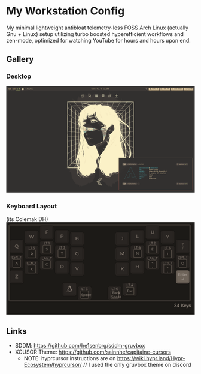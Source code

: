# My Workstation Config

My minimal lightweight antibloat telemetry-less FOSS Arch Linux (actually Gnu + Linux) setup utilizing turbo boosted hyperefficient workflows and zen-mode, optimized for watching YouTube for hours and hours upon end.


## Gallery
### Desktop
![desktop1](https://github.com/PunCensored/dots/blob/master/gallery/desktop1.png)


### Keyboard Layout
(its Colemak DH)
![sweep](https://github.com/PunCensored/dots/blob/master/gallery/sweep-base0.png)

## Links

- SDDM: https://github.com/he1senbrg/sddm-gruvbox
- XCUSOR Theme: https://github.com/sainnhe/capitaine-cursors
  - NOTE: hyprcursor instructions are on https://wiki.hypr.land/Hypr-Ecosystem/hyprcursor/ // I used the only gruvbox theme on discord
